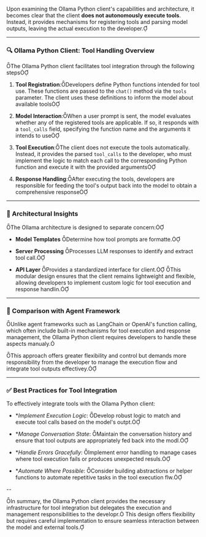 Upon examining the Ollama Python client's capabilities and architecture, it becomes clear that the client **does not autonomously execute tools**. Instead, it provides mechanisms for registering tools and parsing model outputs, leaving the actual execution to the developer.

---

### 🔍 Ollama Python Client: Tool Handling Overview
The Ollama Python client facilitates tool integration through the following steps

1. **Tool Registration**:Developers define Python functions intended for tool use. These functions are passed to the `chat()` method via the `tools` parameter. The client uses these definitions to inform the model about available tools

2. **Model Interaction**:When a user prompt is sent, the model evaluates whether any of the registered tools are applicable. If so, it responds with a `tool_calls` field, specifying the function name and the arguments it intends to use

3. **Tool Execution**:The client does not execute the tools automatically. Instead, it provides the parsed `tool_calls` to the developer, who must implement the logic to match each call to the corresponding Python function and execute it with the provided arguments

4. **Response Handling**:After executing the tools, developers are responsible for feeding the tool's output back into the model to obtain a comprehensive response

---

### 🧠 Architectural Insights
The Ollama architecture is designed to separate concern:

- **Model Templates** Determine how tool prompts are formatte.

- **Server Processing** Processes LLM responses to identify and extract tool call.

- **API Layer** Provides a standardized interface for client.
This modular design ensures that the client remains lightweight and flexible, allowing developers to implement custom logic for tool execution and response handlin.

---

### 🧩 Comparison with Agent Framework

Unlike agent frameworks such as LangChain or OpenAI's function calling, which often include built-in mechanisms for tool execution and response management, the Ollama Python client requires developers to handle these aspects manualy.

This approach offers greater flexibility and control but demands more responsibility from the developer to manage the execution flow and integrate tool outputs effectivey.

---

### ✅ Best Practices for Tool Integration

To effectively integrate tools with the Ollama Python client:

- **Implement Execution Logic*: Develop robust logic to match and execute tool calls based on the model's outpt.

- **Manage Conversation State*: Maintain the conversation history and ensure that tool outputs are appropriately fed back into the modl.

- **Handle Errors Gracefully*: Implement error handling to manage cases where tool execution fails or produces unexpected resuls.

- **Automate Where Possible*: Consider building abstractions or helper functions to automate repetitive tasks in the tool execution flw.

--

In summary, the Ollama Python client provides the necessary infrastructure for tool integration but delegates the execution and management responsibilities to the developr. This design offers flexibility but requires careful implementation to ensure seamless interaction between the model and external tools. 